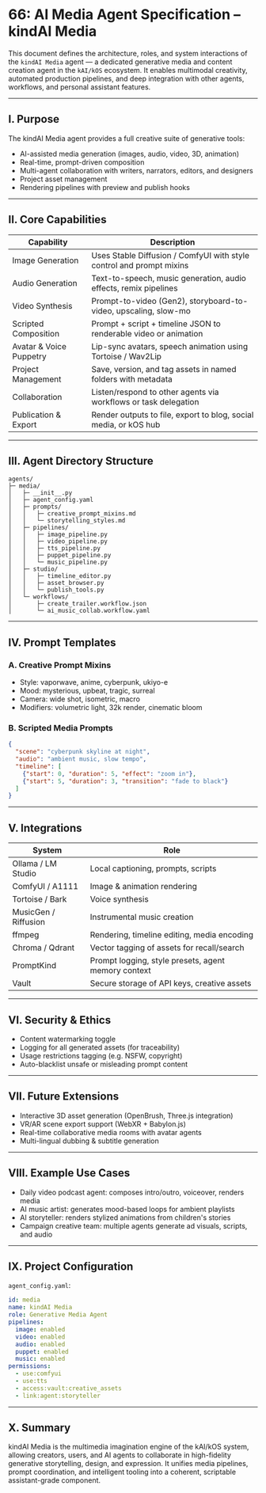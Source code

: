 # 66: AI Media Agent Specification – kindAI Media

This document defines the architecture, roles, and system interactions of the `kindAI Media` agent — a dedicated generative media and content creation agent in the `kAI/kOS` ecosystem. It enables multimodal creativity, automated production pipelines, and deep integration with other agents, workflows, and personal assistant features.

---

## I. Purpose

The kindAI Media agent provides a full creative suite of generative tools:

- AI-assisted media generation (images, audio, video, 3D, animation)
- Real-time, prompt-driven composition
- Multi-agent collaboration with writers, narrators, editors, and designers
- Project asset management
- Rendering pipelines with preview and publish hooks

---

## II. Core Capabilities

| Capability                         | Description |
| --------------------------------- | ----------- |
| Image Generation                  | Uses Stable Diffusion / ComfyUI with style control and prompt mixins |
| Audio Generation                  | Text-to-speech, music generation, audio effects, remix pipelines |
| Video Synthesis                   | Prompt-to-video (Gen2), storyboard-to-video, upscaling, slow-mo |
| Scripted Composition              | Prompt + script + timeline JSON to renderable video or animation |
| Avatar & Voice Puppetry           | Lip-sync avatars, speech animation using Tortoise / Wav2Lip |
| Project Management                | Save, version, and tag assets in named folders with metadata |
| Collaboration                     | Listen/respond to other agents via workflows or task delegation |
| Publication & Export              | Render outputs to file, export to blog, social media, or kOS hub |

---

## III. Agent Directory Structure

```text
agents/
├─ media/
│   ├─ __init__.py
│   ├─ agent_config.yaml
│   ├─ prompts/
│   │   ├─ creative_prompt_mixins.md
│   │   └─ storytelling_styles.md
│   ├─ pipelines/
│   │   ├─ image_pipeline.py
│   │   ├─ video_pipeline.py
│   │   ├─ tts_pipeline.py
│   │   ├─ puppet_pipeline.py
│   │   └─ music_pipeline.py
│   ├─ studio/
│   │   ├─ timeline_editor.py
│   │   ├─ asset_browser.py
│   │   └─ publish_tools.py
│   └─ workflows/
│       ├─ create_trailer.workflow.json
│       └─ ai_music_collab.workflow.yaml
```

---

## IV. Prompt Templates

### A. Creative Prompt Mixins
- Style: vaporwave, anime, cyberpunk, ukiyo-e
- Mood: mysterious, upbeat, tragic, surreal
- Camera: wide shot, isometric, macro
- Modifiers: volumetric light, 32k render, cinematic bloom

### B. Scripted Media Prompts

```json
{
  "scene": "cyberpunk skyline at night",
  "audio": "ambient music, slow tempo",
  "timeline": [
    {"start": 0, "duration": 5, "effect": "zoom in"},
    {"start": 5, "duration": 3, "transition": "fade to black"}
  ]
}
```

---

## V. Integrations

| System | Role |
|--------|------|
| Ollama / LM Studio | Local captioning, prompts, scripts |
| ComfyUI / A1111 | Image & animation rendering |
| Tortoise / Bark | Voice synthesis |
| MusicGen / Riffusion | Instrumental music creation |
| ffmpeg | Rendering, timeline editing, media encoding |
| Chroma / Qdrant | Vector tagging of assets for recall/search |
| PromptKind | Prompt logging, style presets, agent memory context |
| Vault | Secure storage of API keys, creative assets |

---

## VI. Security & Ethics

- Content watermarking toggle
- Logging for all generated assets (for traceability)
- Usage restrictions tagging (e.g. NSFW, copyright)
- Auto-blacklist unsafe or misleading prompt content

---

## VII. Future Extensions

- Interactive 3D asset generation (OpenBrush, Three.js integration)
- VR/AR scene export support (WebXR + Babylon.js)
- Real-time collaborative media rooms with avatar agents
- Multi-lingual dubbing & subtitle generation

---

## VIII. Example Use Cases

- Daily video podcast agent: composes intro/outro, voiceover, renders media
- AI music artist: generates mood-based loops for ambient playlists
- AI storyteller: renders stylized animations from children's stories
- Campaign creative team: multiple agents generate ad visuals, scripts, and audio

---

## IX. Project Configuration

`agent_config.yaml`:

```yaml
id: media
name: kindAI Media
role: Generative Media Agent
pipelines:
  image: enabled
  video: enabled
  audio: enabled
  puppet: enabled
  music: enabled
permissions:
  - use:comfyui
  - use:tts
  - access:vault:creative_assets
  - link:agent:storyteller
```

---

## X. Summary

kindAI Media is the multimedia imagination engine of the kAI/kOS system, allowing creators, users, and AI agents to collaborate in high-fidelity generative storytelling, design, and expression. It unifies media pipelines, prompt coordination, and intelligent tooling into a coherent, scriptable assistant-grade component.


